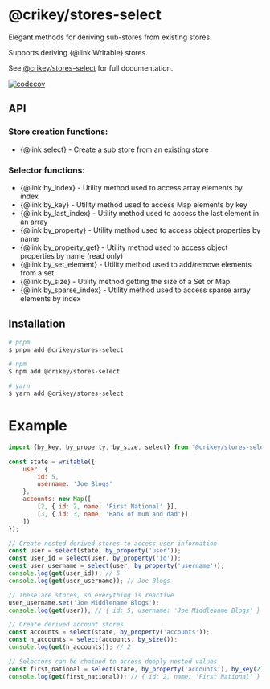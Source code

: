 # @crikey/stores-select

Elegant methods for deriving sub-stores from existing stores.

Supports deriving {@link Writable} stores.

See [@crikey/stores-select](https://whenderson.github.io/stores-mono/modules/_crikey_select.html) for full documentation.

[![codecov](https://codecov.io/gh/WHenderson/stores-mono/branch/master/graph/badge.svg?token=RD1EUK6Y04&flag=stores-select)](https://codecov.io/gh/WHenderson/stores-mono)

## API

### Store creation functions:

* {@link select} - Create a sub store from an existing store

### Selector functions:
* {@link by_index} - Utility method used to access array elements by index
* {@link by_key} - Utility method used to access Map elements by key
* {@link by_last_index} - Utility method used to access the last element in an array
* {@link by_property} - Utility method used to access object properties by name
* {@link by_property_get} - Utility method used to access object properties by name (read only)
* {@link by_set_element} - Utility method used to add/remove elements from a set
* {@link by_size} - Utility method getting the size of a Set or Map
* {@link by_sparse_index} - Utility method used to access sparse array elements by index


## Installation

```bash
# pnpm
$ pnpm add @crikey/stores-select

# npm
$ npm add @crikey/stores-select

# yarn
$ yarn add @crikey/stores-select
```

# Example

```js
import {by_key, by_property, by_size, select} from "@crikey/stores-select";

const state = writable({
    user: {
        id: 5,
        username: 'Joe Blogs'
    },
    accounts: new Map([
        [2, { id: 2, name: 'First National' }],
        [3, { id: 3, name: 'Bank of mum and dad'}]
    ])
});

// Create nested derived stores to access user information
const user = select(state, by_property('user'));
const user_id = select(user, by_property('id'));
const user_username = select(user, by_property('username'));
console.log(get(user_id)); // 5
console.log(get(user_username)); // Joe Blogs

// These are stores, so everything is reactive
user_username.set('Joe Middlename Blogs');
console.log(get(user)); // { id: 5, username: 'Joe Middlename Blogs' }

// Create derived account stores
const accounts = select(state, by_property('accounts'));
const n_accounts = select(accounts, by_size());
console.log(get(n_accounts)); // 2

// Selectors can be chained to access deeply nested values
const first_national = select(state, by_property('accounts'), by_key(2));
console.log(get(first_national)); // { id: 2, name: 'First National' }
```
